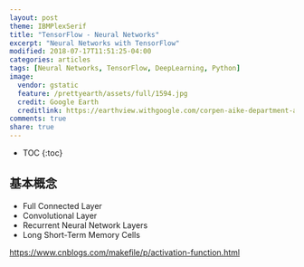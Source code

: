```yaml
---
layout: post
theme: IBMPlexSerif
title: "TensorFlow - Neural Networks"
excerpt: "Neural Networks with TensorFlow"
modified: 2018-07-17T11:51:25-04:00
categories: articles
tags: [Neural Networks, TensorFlow, DeepLearning, Python]
image:
  vendor: gstatic
  feature: /prettyearth/assets/full/1594.jpg
  credit: Google Earth
  creditlink: https://earthview.withgoogle.com/corpen-aike-department-argentina-1594
comments: true
share: true
---
```


* TOC
{:toc}

## 基本概念

* Full Connected Layer
* Convolutional Layer
* Recurrent Neural Network Layers
* Long Short-Term Memory Cells


https://www.cnblogs.com/makefile/p/activation-function.html


[wiki/Tensor]:https://en.wikipedia.org/wiki/Tensor
[wiki/Scalar]:https://en.wikipedia.org/wiki/Scalar_(mathematics)
[wiki/Euclidean_vector]:https://en.wikipedia.org/wiki/Euclidean_vector
[wiki/Matrix]:https://en.wikipedia.org/wiki/Matrix_(mathematics)
[wiki/Array]:https://en.wikipedia.org/wiki/Array
[wiki/Matrix_multiplication]:https://en.wikipedia.org/wiki/Matrix_multiplication
[wiki/Loss_function]:https://en.wikipedia.org/wiki/Loss_function
[wiki/Mean_squared_error]:https://en.wikipedia.org/wiki/Mean_squared_error
[wiki/Convex_function]:https://en.wikipedia.org/wiki/Convex_function

[wiki/CNN]:https://en.wikipedia.org/wiki/Convolutional_neural_network
